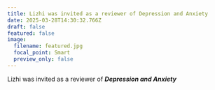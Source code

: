 ```yaml
---
title: Lizhi was invited as a reviewer of Depression and Anxiety
date: 2025-03-28T14:30:32.766Z
draft: false
featured: false
image:
  filename: featured.jpg
  focal_point: Smart
  preview_only: false
---
```

Lizhi was invited as a reviewer of ***Depression and Anxiety***